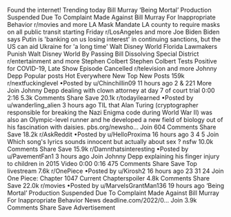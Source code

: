 Found the internet!
Trending today
Bill Murray
‘Being Mortal’ Production Suspended Due To Complaint Made Against Bill Murray For Inappropriate Behavior
r/movies and more
LA Mask Mandate
LA county to require masks on all public transit starting Friday
r/LosAngeles and more
Joe Biden
Biden says Putin is 'banking on us losing interest' in continuing sanctions, but the US can aid Ukraine for 'a long time'
Walt Disney World
Florida Lawmakers Punish Walt Disney World By Passing Bill Dissolving Special District
r/entertainment and more
Stephen Colbert
Stephen Colbert Tests Positive for COVID-19, Late Show Episode Cancelled
r/television and more
Johnny Depp
Popular posts
Hot
Everywhere
New
Top
New Posts
159k
r/nextfuckinglevel
•Posted by
u/Chinchillin09
11 hours ago
2
& 221 More
Join
Johnny Depp dealing with clown attorney at day 7 of court trial
0:00
2:16
5.3k Comments
Share
Save
20.1k
r/todayilearned
•Posted by
u/wanderling_alien
3 hours ago
TIL that Alan Turing (cryptographer responsible for breaking the Nazi Enigma code during World War II) was also an Olympic-level runner and he developed a new field of biology out of his fascination with daisies.
pbs.org/newsho...
Join
604 Comments
Share
Save
18.2k
r/AskReddit
•Posted by
u/HelloProxima
16 hours ago
3
4
5
Join
Which song's lyrics sounds innocent but actually about sex ?
nsfw
10.0k Comments
Share
Save
15.9k
r/Damnthatsinteresting
•Posted by
u/PavementFan1
3 hours ago
Join
Johnny Depp explaining his finger injury to children in 2015
Video
0:00
0:16
475 Comments
Share
Save
Top livestream
7.6k
r/OnePiece
•Posted by
u/Kirosh2
16 hours ago
23
31
24
Join
One Piece: Chapter 1047
Current Chapterspoiler
4.8k Comments
Share
Save
22.0k
r/movies
•Posted by
u/MarvelsGrantMan136
19 hours ago
‘Being Mortal’ Production Suspended Due To Complaint Made Against Bill Murray For Inappropriate Behavior
News
deadline.com/2022/0...
Join
3.9k Comments
Share
Save
Advertisement